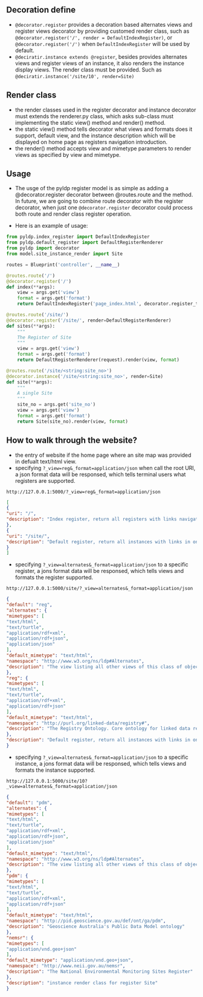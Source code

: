 
## Decoration define ##
* ```@decorator.register``` provides a decoration based alternates views and register views decorator by providing customed render class, such as  ```@decorator.register('/', render = DefaultIndexRegister)```, or ```@decorator.register('/')``` when ```DefaultIndexRegister``` will be used by default.
* ```@deciratir.instance extends @register```, besides provides alternates views and register views of an instance, it also renders the instance display views. The render class must be provided. Such as ```@deciratir.instance('/site/10', render=Site)```

## Render class ##
* the render classes used in the register decorator and instance decorator must extends the renderer.py class, which asks sub-class must implementing the static view() method and render() method.
* the static view() method tells decorator what views and formats does it support, default view, and the instance description which will be displayed on home page as registers navigation introduction.
* the render() method accepts view and mimetype parameters to render views as specified by view and mimetype.

## Usage ##
* The usge of the pyldp register model is as simple as adding a @decorator.register decorator between @routes.route and the method.  In future, we are going to combine route decorator with the register decorator, when just one ```@decorator.register``` decorator could process both route and render class register operation. 

* Here is an example of usage:
``` python
from pyldp.index_register import DefaultIndexRegister
from pyldp.default_register import DefaultRegisterRenderer
from pyldp import decorator
from model.site_instance_render import Site

routes = Blueprint('controller', __name__)

@routes.route('/')
@decorator.register('/') 
def index(**args):
    view = args.get('view')
    format = args.get('format')
    return DefaultIndexRegister('page_index.html', decorator.register_tree).render(view, format)

@routes.route('/site/')
@decorator.register('/site/', render=DefaultRegisterRenderer)
def sites(**args):
    """
    The Register of Site
    """
    view = args.get('view')
    format = args.get('format')
    return DefaultRegisterRenderer(request).render(view, format)

@routes.route('/site/<string:site_no>')
@decorator.instance('/site/<string:site_no>', render=Site)
def site(**args):
    """
    A single Site
    """
    site_no = args.get('site_no')
    view = args.get('view')
    format = args.get('format')
    return Site(site_no).render(view, format)
```

## How to walk through the website? ##
* the entry of website if the home page where an site map was provided in defualt text/html view. 
* specifying ```?_view=reg&_format=application/json``` when call the root URI, a json format data will be responsed, which tells terminal users what registers are supported.
```
http://127.0.0.1:5000/?_view=reg&_format=application/json
```
```json
[
{
"uri": "/",
"description": "Index register, return all registers with links navigating to them. This index register will be used when there is not register specified in @decorator.register() in routes.py.  People can replace this default register by simply adding customized index register in @decorator.register() decorator."
},
{
"uri": "/site/",
"description": "Default register, return all instances with links in one page.   When register class doesnot specified in @decorator.register() in router.py, this default register will be applied."
}
]

```
* specifying ```?_view=alternates&_format=application/json``` to a specific register, a jons format data will be responsed, which tells views and formats the register supported.
```
http://127.0.0.1:5000/site/?_view=alternates&_format=application/json
```
```json
{
"default": "reg",
"alternates": {
"mimetypes": [
"text/html",
"text/turtle",
"application/rdf+xml",
"application/rdf+json",
"application/json"
],
"default_mimetype": "text/html",
"namespace": "http://www.w3.org/ns/ldp#Alternates",
"description": "The view listing all other views of this class of object"
},
"reg": {
"mimetypes": [
"text/html",
"text/turtle",
"application/rdf+xml",
"application/rdf+json"
],
"default_mimetype": "text/html",
"namespace": "http://purl.org/linked-data/registry#",
"description": "The Registry Ontology. Core ontology for linked data registry services. Based on ISO19135 but heavily modified to suit Linked Data representations and applications"
},
"description": "Default register, return all instances with links in one page.   When register class doesnot specified in @decorator.register() in router.py, this default register will be applied."
}
```
* specifying ```?_view=alternates&_format=application/json``` to a specific instance, a jons format data will be responsed, which tells views and formats the instance supported.
```
http://127.0.0.1:5000/site/10?_view=alternates&_format=application/json
```

```json
{
"default": "pdm",
"alternates": {
"mimetypes": [
"text/html",
"text/turtle",
"application/rdf+xml",
"application/rdf+json",
"application/json"
],
"default_mimetype": "text/html",
"namespace": "http://www.w3.org/ns/ldp#Alternates",
"description": "The view listing all other views of this class of object"
},
"pdm": {
"mimetypes": [
"text/html",
"text/turtle",
"application/rdf+xml",
"application/rdf+json"
],
"default_mimetype": "text/html",
"namespace": "http://pid.geoscience.gov.au/def/ont/ga/pdm",
"description": "Geoscience Australia's Public Data Model ontology"
},
"nemsr": {
"mimetypes": [
"application/vnd.geo+json"
],
"default_mimetype": "application/vnd.geo+json",
"namespace": "http://www.neii.gov.au/nemsr",
"description": "The National Environmental Monitoring Sites Register"
},
"description": "instance render class for register Site"
}
```
	
		
		